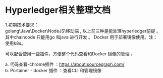 # Hyperledger相关整理文档  
1.初期技术要求：  
  golang\Java\Docker\NodeJS\移动端 , 以上前三种是能处理hyperledger前提 。  
  其中chaincode 只能用go 和java 进行开发 。 Docker 用于部署镜像使用。注：使用k8s。  
  
  可以配合使用一些插件，方便整个代码查看和Docker 镜像的管理 。  
  
  a. 代码查看-chrome插件 ：https://about.sourcegraph.com/  
  b. Portainer - docker 插件 ：查看CLI 和管理镜像
  
